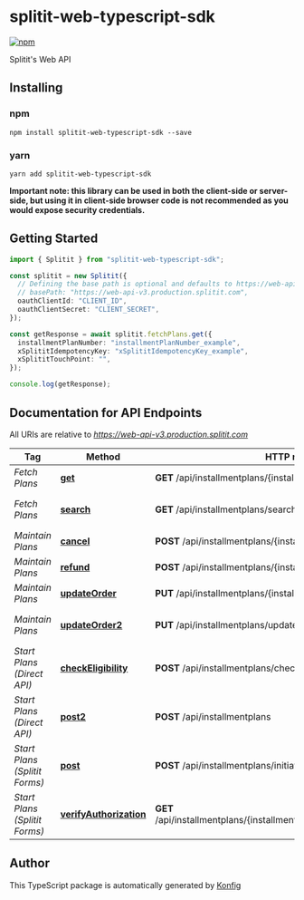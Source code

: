 # splitit-web-typescript-sdk

[![npm](https://img.shields.io/badge/npm-v3.1.0-blue)](https://www.npmjs.com/package/splitit-web-typescript-sdk/v/3.1.0)

Splitit\'s Web API
## Installing

### npm
```
npm install splitit-web-typescript-sdk --save
```

### yarn
```
yarn add splitit-web-typescript-sdk
```

**Important note: this library can be used in both the client-side or server-side, but using it
in client-side browser code is not recommended as you would expose security credentials.**



## Getting Started

```typescript
import { Splitit } from "splitit-web-typescript-sdk";

const splitit = new Splitit({
  // Defining the base path is optional and defaults to https://web-api-v3.production.splitit.com
  // basePath: "https://web-api-v3.production.splitit.com",
  oauthClientId: "CLIENT_ID",
  oauthClientSecret: "CLIENT_SECRET",
});

const getResponse = await splitit.fetchPlans.get({
  installmentPlanNumber: "installmentPlanNumber_example",
  xSplititIdempotencyKey: "xSplititIdempotencyKey_example",
  xSplititTouchPoint: "",
});

console.log(getResponse);
```

## Documentation for API Endpoints

All URIs are relative to *https://web-api-v3.production.splitit.com*

Tag | Method | HTTP request | Description
------------ | ------------- | ------------- | -------------
*Fetch Plans* | [**get**](docs/FetchPlansApi.md#get) | **GET** /api/installmentplans/{installmentPlanNumber} | Fetch Plan by Number
*Fetch Plans* | [**search**](docs/FetchPlansApi.md#search) | **GET** /api/installmentplans/search | Fetch Plan(s) by Alternate Field
*Maintain Plans* | [**cancel**](docs/MaintainPlansApi.md#cancel) | **POST** /api/installmentplans/{installmentPlanNumber}/cancel | Cancel a Plan
*Maintain Plans* | [**refund**](docs/MaintainPlansApi.md#refund) | **POST** /api/installmentplans/{installmentPlanNumber}/refund | Refund a Plan
*Maintain Plans* | [**updateOrder**](docs/MaintainPlansApi.md#updateOrder) | **PUT** /api/installmentplans/{installmentPlanNumber}/updateorder | Update Plan by Number
*Maintain Plans* | [**updateOrder2**](docs/MaintainPlansApi.md#updateOrder2) | **PUT** /api/installmentplans/updateorder | Update Plan By Alternate Field
*Start Plans (Direct API)* | [**checkEligibility**](docs/StartPlansDirectApiApi.md#checkEligibility) | **POST** /api/installmentplans/check-eligibility | Check Eligibility
*Start Plans (Direct API)* | [**post2**](docs/StartPlansDirectApiApi.md#post2) | **POST** /api/installmentplans | Create Installment Plan
*Start Plans (Splitit Forms)* | [**post**](docs/StartPlansSplititFormsApi.md#post) | **POST** /api/installmentplans/initiate | Initiate Installment Plan
*Start Plans (Splitit Forms)* | [**verifyAuthorization**](docs/StartPlansSplititFormsApi.md#verifyAuthorization) | **GET** /api/installmentplans/{installmentPlanNumber}/verifyauthorization | Verify Authorization

## Author
This TypeScript package is automatically generated by [Konfig](https://konfigthis.com)
